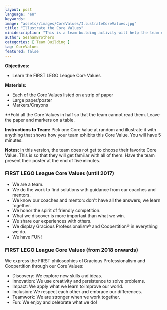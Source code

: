 ```yaml
---
layout: post
language: "en"
keywords:
image: "assets//images/CoreValues/IllustrateCoreValues.jpg"
title: "Illustrate the Core Values"
minidescription: "This is a team building activity will help the team understand the Core Values."
author: SeshanBrothers
categories: [ Team Building ]
tag: CoreValues
featured: false
---
```


**Objectives:**
- Learn the FIRST LEGO League Core Values

**Materials:**
- Each of the Core Values listed on a strip of paper
- Large paper/poster
- Markers/Crayons

**Fold all the Core Values in half so that the team cannot read them. Leave the paper and markers on a table.

**Instructions to Team:**
Pick one Core Value at random and illustrate it with anything that shows how your team exhibits this Core Value. You will have 5 minutes.

**Notes:**
In this version, the team does not get to choose their favorite Core Value. This is so that they will get familiar with all of them. Have the team present their poster at the end of five minutes.


### FIRST LEGO League Core Values (until 2017)
- We are a team.
- We do the work to find solutions with guidance from our coaches and mentors.
- We know our coaches and mentors don't have all the answers; we learn together.
- We honor the spirit of friendly competition.
- What we discover is more important than what we win.
- We share our experiences with others.
- We display Gracious Professionalism® and Coopertition® in everything we do.
- We have FUN!

### FIRST LEGO League Core Values (from 2018 onwards)

We express the FIRST philosophies of Gracious Professionalism and Coopertition through our Core Values:

- Discovery: We explore new skills and ideas.
- Innovation: We use creativity and persistence to solve problems.
- Impact: We apply what we learn to improve our world.
- Inclusion: We respect each other and embrace our differences.
- Teamwork: We are stronger when we work together.
- Fun: We enjoy and celebrate what we do!
